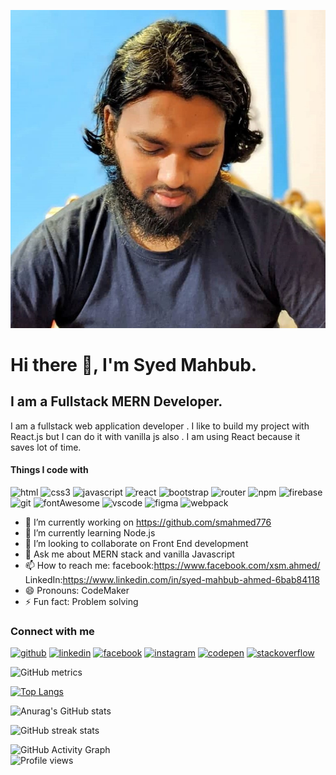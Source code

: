 <!-- ### Hi there 👋

<!--
**smahmed776/smahmed776** is a ✨ _special_ ✨ repository because its `README.md` (this file) appears on your GitHub profile.

Here are some ideas to get you started:

- 🔭 I’m currently working on ...
- 🌱 I’m currently learning ...
- 👯 I’m looking to collaborate on ...
- 🤔 I’m looking for help with ...
- 💬 Ask me about ...
- 📫 How to reach me: ...
- 😄 Pronouns: ...
- ⚡ Fun fact: ...
-->

 


 
 

 
<!--  custom editing starts from here  -->


![I am a React.js Developer.](./img/me.jpg)

# Hi there 👋, I'm Syed Mahbub.
## I am a Fullstack MERN Developer.


I am a fullstack web application developer . I like to build my project with React.js but I can do it with vanilla js also . I am using React because it  saves lot of time. 



#### Things I code with

 <img src='https://img.shields.io/badge/HTML5-E34F26?style=for-the-badge&logo=html5&logoColor=white' alt='html' height='30'> <img src='https://img.shields.io/badge/CSS3-1572B6?style=for-the-badge&logo=css3&logoColor=white' alt='css3' height='30'> <img src='https://img.shields.io/badge/JavaScript-323330?style=for-the-badge&logo=javascript&logoColor=F7DF1E' alt='javascript' height='30'> <img src='https://img.shields.io/badge/React-20232A?style=for-the-badge&logo=react&logoColor=61DAFB' alt='react' height='30'> <img src='https://img.shields.io/badge/Bootstrap-563D7C?style=for-the-badge&logo=bootstrap&logoColor=white' alt='bootstrap' height='30'> <img src='https://img.shields.io/badge/React_Router-CA4245?style=for-the-badge&logo=react-router&logoColor=white' alt='router' height='30'>  <img src='https://img.shields.io/badge/npm-CB3837?style=for-the-badge&logo=npm&logoColor=white' alt='npm' height='30'>  <img src='https://img.shields.io/badge/firebase-ffca28?style=for-the-badge&logo=firebase&logoColor=black' alt='firebase' height='30'> <img src='https://img.shields.io/badge/Git-F05032?style=for-the-badge&logo=git&logoColor=white' alt='git' height='30'> <img src='https://img.shields.io/badge/Font_Awesome-339AF0?style=for-the-badge&logo=fontawesome&logoColor=white' alt='fontAwesome' height='30'> <img src='https://img.shields.io/badge/Visual_Studio_Code-0078D4?style=for-the-badge&logo=visual%20studio%20code&logoColor=white' alt='vscode' height='30'> <img src='https://img.shields.io/badge/Figma-F24E1E?style=for-the-badge&logo=figma&logoColor=white' alt='figma' height='30'> <img src='https://images.ctfassets.net/nj2caiz7hkjw/3VoFdDTP5SowwESKIOAgm/a111ddd784928b61045c8e811e1769be/webpack.png' alt='webpack' height='30'>
 
<!-- - ✔JAVASCRIPT 
- ✔REACT.JS 
- ✔HTML 
- ✔CSS 
- ✔BOOTSTRAP 
- ✔CONTEXT API 
- ✔NEXT.JS
- ✔NEST.JS
- ✔SOCKET.IO
- ✔TYPESCRIPT
- ✔NODE.JS
- ✔GIT 
- ✔WEBPACK -->


- 🔭 I’m currently working on https://github.com/smahmed776 
- 🌱 I’m currently learning Node.js 
- 👯 I’m looking to collaborate on Front End development 
- 💬 Ask me about MERN stack and vanilla Javascript 
- 📫 How to reach me: facebook:https://www.facebook.com/xsm.ahmed/                  LinkedIn:https://www.linkedin.com/in/syed-mahbub-ahmed-6bab84118
- 😄 Pronouns: CodeMaker  
- ⚡ Fun fact: Problem solving  

### Connect with me 

[<img src='https://img.shields.io/badge/GitHub-100000?style=for-the-badge&logo=github&logoColor=white' alt='github' height='30'>](https://github.com/smahmed776)  [<img src='https://img.shields.io/badge/LinkedIn-0077B5?style=for-the-badge&logo=linkedin&logoColor=white' alt='linkedin' height='30'>](https://www.linkedin.com/in/syed-mahbub-ahmed-6bab84118)  [<img src='https://img.shields.io/badge/Facebook-1877F2?style=for-the-badge&logo=facebook&logoColor=white' alt='facebook' height='30'>](https://www.facebook.com/xsm.ahmed)  [<img src='https://img.shields.io/badge/Instagram-E4405F?style=for-the-badge&logo=instagram&logoColor=white' alt='instagram' height='30'>](https://www.instagram.com/)  [<img src='https://img.shields.io/badge/Codepen-000000?style=for-the-badge&logo=codepen&logoColor=white' alt='codepen' height='30'>](https://codepen.io/atik65)  [<img src='https://img.shields.io/badge/Stack_Overflow-FE7A16?style=for-the-badge&logo=stack-overflow&logoColor=white' alt='stackoverflow' height='30'>](https://stackoverflow.com)  



![GitHub metrics](https://metrics.lecoq.io/smahmed776)  

<!-- [![Top Langs](https://github-readme-stats.vercel.app/api/top-langs/?username=smahmed776)](https://github.com/anuraghazra/github-readme-stats) -->
[![Top Langs](https://github-readme-stats.vercel.app/api/top-langs/?username=smahmed776&layout=compact&theme=radical)](https://github.com/smahmed776/github-readme-stats)

<!-- ![GitHub stats](https://github-readme-stats.vercel.app/api?username=smahmed776&show_icons=true&count_private=true)   -->
![Anurag's GitHub stats](https://github-readme-stats.vercel.app/api?username=smahmed776&show_icons=true&theme=radical)





![GitHub streak stats](https://github-readme-streak-stats.herokuapp.com/?user=smahmed776)  
<!-- [![trophy](https://github-profile-trophy.vercel.app/?username=smahmed776)](https://github.com/smahmed776/github-profile-trophy) -->
 


![GitHub Activity Graph](https://activity-graph.herokuapp.com/graph?username=smahmed776)  
![Profile views](https://gpvc.arturio.dev/smahmed776)
